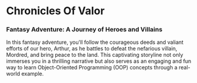 # Chronicles Of Valor

### Fantasy Adventure: A Journey of Heroes and Villains

In this fantasy adventure, you'll follow the courageous deeds and valiant efforts of our hero, Arthur, as he battles to defeat the nefarious villain, Mordred, and bring peace to the land. This captivating storyline not only immerses you in a thrilling narrative but also serves as an engaging and fun way to learn Object-Oriented Programming (OOP) concepts through a real-world example.
